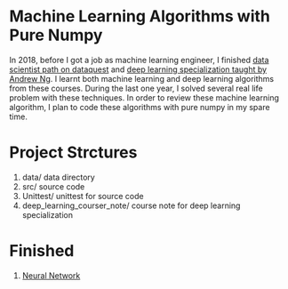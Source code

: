 # Machine Learning Algorithms with Pure Numpy
In 2018, before I got a job as machine learning engineer, I finished [data scientist path on dataquest](https://app.dataquest.io/verify_cert/KIQA63ATX2UUQU9AYTTA/) and [deep learning specialization taught by Andrew Ng](https://www.deeplearning.ai/deep-learning-specialization/).
I learnt both machine learning and deep learning algorithms from these courses. During the last one year, I solved several real life problem with these techniques. In order to review these machine learning algorithm, I plan to code these algorithms with pure numpy in my spare time.

# Project Strctures
1. data/  data directory
2. src/   source code
3. Unittest/ unittest for source code
4. deep_learning_courser_note/  course note for deep learning specialization

# Finished
1. [Neural Network](src/NNModel.py)

  

 
